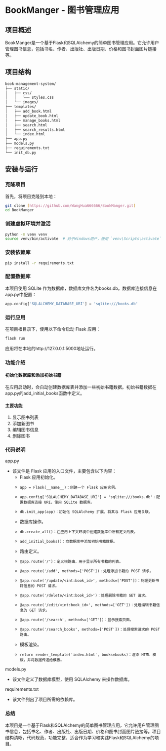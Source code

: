 # BookManger - 图书管理应用

## 项目概述

BookManger是一个基于Flask和SQLAlchemy的简单图书管理应用。它允许用户管理图书信息，包括书名、作者、出版社、出版日期、价格和图书封面图片链接等。

## 项目结构
```markdown
book-management-system/
├── static/
│   ├── css/
│   │   └── styles.css
│   └── images/
├── templates/
│   ├── add_book.html
│   ├── update_book.html
│   ├── manage_books.html
│   ├── search.html
│   ├── search_results.html
│   └── index.html
├── app.py
├── models.py
├── requirements.txt
└── init_db.py
```


## 安装与运行

### 克隆项目

首先，将项目克隆到本地：

```bash
git clone [https://github.com/WangHua666666/BookManger.git]
cd BookManger
```

### 创建虚拟环境并激活

```bash
python -m venv venv
source venv/bin/activate  # 对于Windows用户，使用 `venv\Scripts\activate````
```

### 安装依赖库

```bash
pip install -r requirements.txt
```

### 配置数据库
本项目使用 SQLite 作为数据库，数据库文件名为books.db。数据库连接信息在app.py中配置：

``` python
app.config['SQLALCHEMY_DATABASE_URI'] = 'sqlite:///books.db'
```

### 运行应用

在项目根目录下，使用以下命令启动 Flask 应用：

```bash
flask run
```
应用将在本地的http://127.0.0.1:5000地址运行。

### 功能介绍

#### 初始化数据库和添加初始书籍

在应用启动时，会自动创建数据库表并添加一些初始书籍数据。初始书籍数据在app.py的add_initial_books函数中定义。

#### 主要功能

1. 显示图书列表
2. 添加新图书
3. 编辑图书信息
4. 删除图书

### 代码说明

app.py
- 该文件是 Flask 应用的入口文件，主要包含以下内容：
    - Flask 应用初始化。 
    -     app = Flask(__name__)：创建一个 Flask 应用实例。
    -     app.config['SQLALCHEMY_DATABASE_URI'] = 'sqlite:///books.db'：配置数据库连接 URI，使用 SQLite 数据库。
    -     db.init_app(app)：初始化 SQLAlchemy 扩展，将其与 Flask 应用关联。
    - 数据库操作。 
    -     db.create_all()：在应用上下文环境中创建数据库中所有定义的表。
    -     add_initial_books()：向数据库中添加初始书籍数据。
    - 路由定义。
    -     @app.route('/')：定义根路由，用于显示所有书籍的列表。
    -     @app.route('/add', methods=['POST'])：处理添加书籍的 POST 请求。
    -     @app.route('/update/<int:book_id>', methods=['POST'])：处理更新书籍信息的 POST 请求。
    -     @app.route('/delete/<int:book_id>')：处理删除书籍的 GET 请求。
    -     @app.route('/edit/<int:book_id>', methods=['GET'])：处理编辑书籍信息的 GET 请求。
    -     @app.route('/search', methods=['GET'])：显示搜索页面。
    -     @app.route('/search_books', methods=['POST'])：处理搜索请求的 POST 路由。
    - 模板渲染。 
    -     return render_template('index.html', books=books)：渲染 HTML 模板，并将数据传递给模板。

models.py
- 该文件定义了数据库模型，使用 SQLAlchemy 来操作数据库。

requirements.txt
- 该文件列出了项目所需的依赖库。

### 总结      

本项目是一个基于Flask和SQLAlchemy的简单图书管理应用，它允许用户管理图书信息，包括书名、作者、出版社、出版日期、价格和图书封面图片链接等。项目结构清晰，代码规范，功能完整，适合作为学习和实践Flask和SQLAlchemy的项目。   
